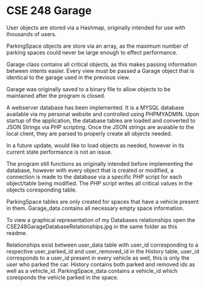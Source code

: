 # CSE 248 Garage


User objects are stored via a Hashmap, originally intended for use with thousands of users.

ParkingSpace objects are store via an array, as the maximum number of parking spaces could never be large enough to effect performance.

Garage class contains all critical objects, as this makes passing information between intents easier. Every view must be passed a Garage object that is identical to the garage used in the previous view.

Garage was originally saved to a binary file to allow objects to be maintained after the program is closed.

A webserver database has been implemented. It is a MYSQL database available via my personal website and controlled using PHPMYADMIN.
Upon startup of the application, the database tables are loaded and converted to JSON Strings via PHP scripting. Once the JSON strings are avaiable to the local client, they are parsed to properly create all objects needed.

In a future update, would like to load objects as needed, however in its current state performance is not an issue.

The program still functions as originally intended before implementing the database, however with every object that is created or modified, a connection is made to the database via a specific PHP script for each object/table being modified. The PHP script writes all critical values in the objects coresponding table. 

ParkingSpace tables are only created for spaces that have a vehicle present in them. Garage_data contains all necessary empty space information. 

To view a graphical representation of my Databases relationships open the CSE248GarageDatabaseRelationships.jpg in the same folder as this readme.

Relationships exist between user_data table with user_id corresponding to a respective user_parked_id and user_removed_id in the History table, user_id corresponds to a user_id present in every vehicle as well, this is only the user who parked the car. History contains both parked and removed ids as well as a vehicle_id. ParkingSpace_data contains a vehicle_id which coresponds the vehicle parked in the space.
